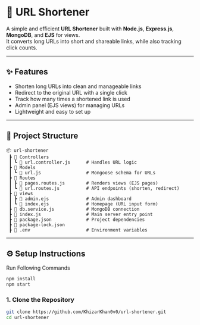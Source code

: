 # 🔗 URL Shortener

A simple and efficient **URL Shortener** built with **Node.js**, **Express.js**, **MongoDB**, and **EJS** for views.  
It converts long URLs into short and shareable links, while also tracking click counts.

---

## ✨ Features
- Shorten long URLs into clean and manageable links  
- Redirect to the original URL with a single click  
- Track how many times a shortened link is used  
- Admin panel (EJS views) for managing URLs  
- Lightweight and easy to set up
  
---

## 📂 Project Structure
```text
📦 url-shortener
 ┣ 📂 Controllers
 ┃ ┗ 📜 url.controller.js      # Handles URL logic
 ┣ 📂 Models
 ┃ ┗ 📜 url.js                 # Mongoose schema for URLs
 ┣ 📂 Routes
 ┃ ┣ 📜 pages.routes.js        # Renders views (EJS pages)
 ┃ ┗ 📜 url.routes.js          # API endpoints (shorten, redirect)
 ┣ 📂 views
 ┃ ┣ 📜 admin.ejs              # Admin dashboard
 ┃ ┗ 📜 index.ejs              # Homepage (URL input form)
 ┣ 📜 db.service.js            # MongoDB connection
 ┣ 📜 index.js                 # Main server entry point
 ┣ 📜 package.json             # Project dependencies
 ┣ 📜 package-lock.json        
 ┣ 📜 .env                     # Environment variables

```
---

## ⚙️ Setup Instructions
Run Following Commands
```bash
npm install
npm start
```
### 1. Clone the Repository
```bash
git clone https://github.com/KhizarKhan0v0/url-shortener.git
cd url-shortener
```


